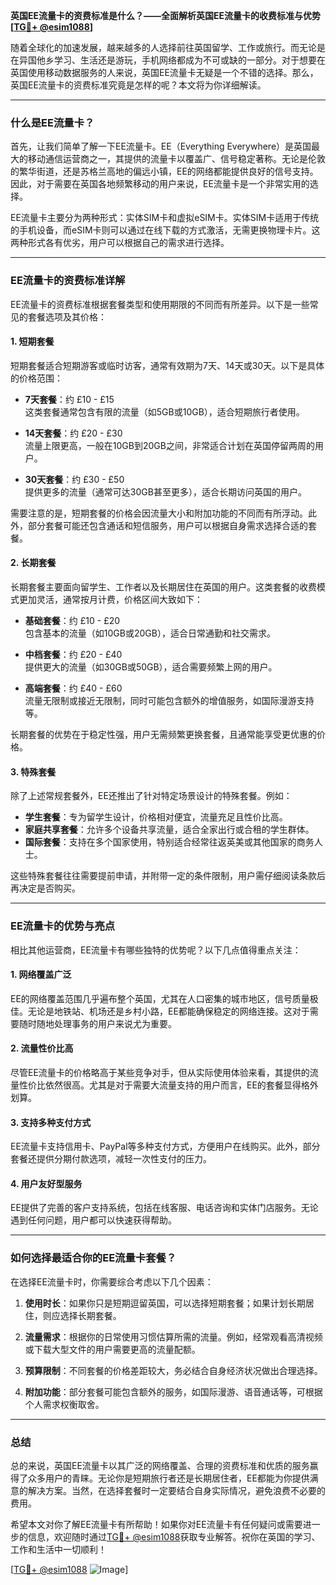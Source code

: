 **英国EE流量卡的资费标准是什么？——全面解析英国EE流量卡的收费标准与优势[[TG💪+ @esim1088](https://t.me/s/esim1088)]**

随着全球化的加速发展，越来越多的人选择前往英国留学、工作或旅行。而无论是在异国他乡学习、生活还是游玩，手机网络都成为不可或缺的一部分。对于想要在英国使用移动数据服务的人来说，英国EE流量卡无疑是一个不错的选择。那么，英国EE流量卡的资费标准究竟是怎样的呢？本文将为你详细解读。

---

### **什么是EE流量卡？**

首先，让我们简单了解一下EE流量卡。EE（Everything Everywhere）是英国最大的移动通信运营商之一，其提供的流量卡以覆盖广、信号稳定著称。无论是伦敦的繁华街道，还是苏格兰高地的偏远小镇，EE的网络都能提供良好的信号支持。因此，对于需要在英国各地频繁移动的用户来说，EE流量卡是一个非常实用的选择。

EE流量卡主要分为两种形式：实体SIM卡和虚拟eSIM卡。实体SIM卡适用于传统的手机设备，而eSIM卡则可以通过在线下载的方式激活，无需更换物理卡片。这两种形式各有优劣，用户可以根据自己的需求进行选择。

---

### **EE流量卡的资费标准详解**

EE流量卡的资费标准根据套餐类型和使用期限的不同而有所差异。以下是一些常见的套餐选项及其价格：

#### **1. 短期套餐**
短期套餐适合短期游客或临时访客，通常有效期为7天、14天或30天。以下是具体的价格范围：

- **7天套餐**：约 £10 - £15  
  这类套餐通常包含有限的流量（如5GB或10GB），适合短期旅行者使用。
  
- **14天套餐**：约 £20 - £30  
  流量上限更高，一般在10GB到20GB之间，非常适合计划在英国停留两周的用户。

- **30天套餐**：约 £30 - £50  
  提供更多的流量（通常可达30GB甚至更多），适合长期访问英国的用户。

需要注意的是，短期套餐的价格会因流量大小和附加功能的不同而有所浮动。此外，部分套餐可能还包含通话和短信服务，用户可以根据自身需求选择合适的套餐。

#### **2. 长期套餐**
长期套餐主要面向留学生、工作者以及长期居住在英国的用户。这类套餐的收费模式更加灵活，通常按月计费，价格区间大致如下：

- **基础套餐**：约 £10 - £20  
  包含基本的流量（如10GB或20GB），适合日常通勤和社交需求。

- **中档套餐**：约 £20 - £40  
  提供更大的流量（如30GB或50GB），适合需要频繁上网的用户。

- **高端套餐**：约 £40 - £60  
  流量无限制或接近无限制，同时可能包含额外的增值服务，如国际漫游支持等。

长期套餐的优势在于稳定性强，用户无需频繁更换套餐，且通常能享受更优惠的价格。

#### **3. 特殊套餐**
除了上述常规套餐外，EE还推出了针对特定场景设计的特殊套餐。例如：

- **学生套餐**：专为留学生设计，价格相对便宜，流量充足且性价比高。
- **家庭共享套餐**：允许多个设备共享流量，适合全家出行或合租的学生群体。
- **国际套餐**：支持在多个国家使用，特别适合经常往返英美或其他国家的商务人士。

这些特殊套餐往往需要提前申请，并附带一定的条件限制，用户需仔细阅读条款后再决定是否购买。

---

### **EE流量卡的优势与亮点**

相比其他运营商，EE流量卡有哪些独特的优势呢？以下几点值得重点关注：

#### **1. 网络覆盖广泛**
EE的网络覆盖范围几乎遍布整个英国，尤其在人口密集的城市地区，信号质量极佳。无论是地铁站、机场还是乡村小路，EE都能确保稳定的网络连接。这对于需要随时随地处理事务的用户来说尤为重要。

#### **2. 流量性价比高**
尽管EE流量卡的价格略高于某些竞争对手，但从实际使用体验来看，其提供的流量性价比依然很高。尤其是对于需要大流量支持的用户而言，EE的套餐显得格外划算。

#### **3. 支持多种支付方式**
EE流量卡支持信用卡、PayPal等多种支付方式，方便用户在线购买。此外，部分套餐还提供分期付款选项，减轻一次性支付的压力。

#### **4. 用户友好型服务**
EE提供了完善的客户支持系统，包括在线客服、电话咨询和实体门店服务。无论遇到任何问题，用户都可以快速获得帮助。

---

### **如何选择最适合你的EE流量卡套餐？**

在选择EE流量卡时，你需要综合考虑以下几个因素：

1. **使用时长**：如果你只是短期逗留英国，可以选择短期套餐；如果计划长期居住，则应选择长期套餐。
   
2. **流量需求**：根据你的日常使用习惯估算所需的流量。例如，经常观看高清视频或下载大型文件的用户需要更高的流量配额。

3. **预算限制**：不同套餐的价格差距较大，务必结合自身经济状况做出合理选择。

4. **附加功能**：部分套餐可能包含额外的服务，如国际漫游、语音通话等，可根据个人需求权衡取舍。

---

### **总结**

总的来说，英国EE流量卡以其广泛的网络覆盖、合理的资费标准和优质的服务赢得了众多用户的青睐。无论你是短期旅行者还是长期居住者，EE都能为你提供满意的解决方案。当然，在选择套餐时一定要结合自身实际情况，避免浪费不必要的费用。

希望本文对你了解EE流量卡有所帮助！如果你对EE流量卡有任何疑问或需要进一步的信息，欢迎随时通过[TG💪+ @esim1088](https://t.me/s/esim1088)获取专业解答。祝你在英国的学习、工作和生活中一切顺利！

[[TG💪+ @esim1088](https://t.me/s/esim1088) ![Image](https://i.postimg.cc/4NQfJmqS/Snipaste-2025-05-13-00-14-12.png)]
